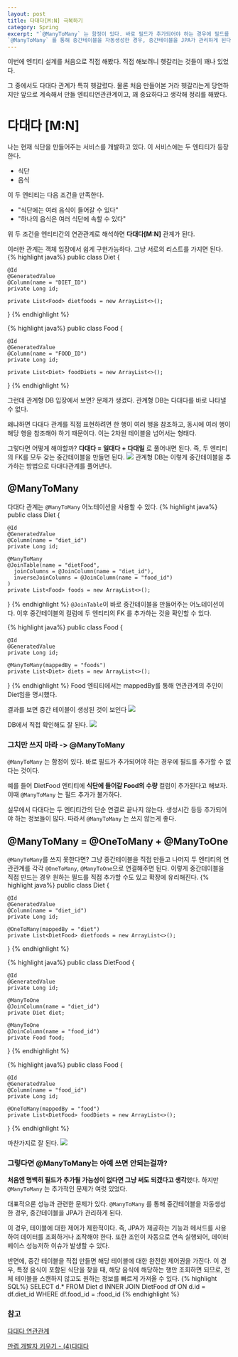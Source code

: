 ```yaml
---
layout: post
title: 다대다[M:N] 극복하기
category: Spring
excerpt: "`@ManyToMany` 는 함정이 있다. 바로 필드가 추가되어야 하는 경우에 필드를 추가할 수 없다는 것이다. 따라서 `@ManyToMany` 는 쓰지 않는게 좋다. 그렇다면 @ManyToMany는 아예 쓰면 안되는걸까? 처음엔 명백히 필드가 추가될 가능성이 없다면 그냥 써도 되겠다고 생각했다. 하지만 `@ManyToMany` 는 추가적인 문제가 여럿 있었다.대표적으론 성능과 관련한 문제가 있다. 
`@ManyToMany` 를 통해 중간테이블을 자동생성한 경우, 중간테이블을 JPA가 관리하게 된다."
---
```


이번에 엔티티 설계를 처음으로 직접 해봤다. 직접 해보려니 헷갈리는 것들이 꽤나 있었다. 

그 중에서도 다대다 관계가 특히 헷갈렸다. 물론 처음 만들어본 거라 헷갈리는게 당연하지만 앞으로 계속해서 만들 엔티티연관관계이고, 꽤 중요하다고 생각해 정리를 해봤다. 

# 다대다 [M:N]
나는 현재 식단을 만들어주는 서비스를 개발하고 있다. 이 서비스에는 두 엔티티가 등장한다. 

- 식단
- 음식

이 두 엔티티는 다음 조건을 만족한다. 
- "식단에는 여러 음식이 들어갈 수 있다" 
- "하나의 음식은 여러 식단에 속할 수 있다"

위 두 조건을 엔티티간의 연관관계로 해석하면 **다대다\[M:N]** 관계가 된다.

이러한 관계는 객체 입장에서 쉽게 구현가능하다. 그냥 서로의 리스트를 가지면 된다.
{% highlight java%}
public class Diet {  
  
	@Id  
	@GeneratedValue  
	@Column(name = "DIET_ID")  
	private Long id;  
	  
	private List<Food> dietfoods = new ArrayList<>();
}
{% endhighlight %}

{% highlight java%}
public class Food {  
	  
	@Id  
	@GeneratedValue  
	@Column(name = "FOOD_ID")
	private Long id;  
	  
	private List<Diet> foodDiets = new ArrayList<>();
}
{% endhighlight %}

그런데 관계형 DB 입장에서 보면? 문제가 생겼다. 관계형 DB는 다대다를 바로 나타낼 수 없다. 

왜냐하면 다대다 관계를 직접 표현하려면 한 행이 여러 행을 참조하고, 동시에 여러 행이 해당 행을 참조해야 하기 때문이다. 이는 2차원 테이블을 넘어서는 형태다.

그렇다면 어떻게 해야할까? **다대다 = 일대다 + 다대일** 로 풀어내면 된다. 즉, 두 엔티티의 FK를 모두 갖는 중간테이블을 만들면 된다. 
![](https://i.imgur.com/z5V0AzZ.png)
관계형 DB는 이렇게 중간테이블을 추가하는 방법으로 다대다관계를 풀어낸다.
## @ManyToMany
다대다 관계는 `@ManyToMany` 어노테이션을 사용할 수 있다. 
{% highlight java%}
public class Diet {  
  
	@Id  
	@GeneratedValue  
	@Column(name = "diet_id")  
	private Long id;  
	  
	@ManyToMany  
	@JoinTable(name = "dietFood",  
	  joinColumns = @JoinColumn(name = "diet_id"),  
	  inverseJoinColumns = @JoinColumn(name = "food_id")  
	)  
	private List<Food> foods = new ArrayList<>();
}
{% endhighlight %}
`@JoinTable`이 바로 중간테이블을 만들어주는 어노테이션이다. 이후 중간테이블의 컬럼에 두 엔티티의 FK 를 추가하는 것을 확인할 수 있다.

{% highlight java%}
public class Food {  
  
	@Id  
	@GeneratedValue  
	private Long id;  
	  
	@ManyToMany(mappedBy = "foods")  
	private List<Diet> diets = new ArrayList<>();  
}
{% endhighlight %}
Food 엔티티에서는 mappedBy를 통해 연관관계의 주인이 Diet임을 명시했다. 

결과를 보면 중간 테이블이 생성된 것이 보인다
![](https://i.imgur.com/vAKA0vT.png)

DB에서 직접 확인해도 잘 된다.
![](https://i.imgur.com/4KWhTE3.png)

### 그치만 쓰지 마라 -> @ManyToMany
`@ManyToMany` 는 함정이 있다. 바로 필드가 추가되어야 하는 경우에 필드를 추가할 수 없다는 것이다. 

예를 들어 DietFood 엔티티에 **식단에 들어갈 Food의 수량** 컬럼이 추가된다고 해보자. 이때 `@ManyToMany` 는 필드 추가가 불가하다.

실무에서 다대다는 두 엔티티간의 단순 연결로 끝나지 않는다. 생성시간 등등 추가되어야 하는 정보들이 많다. 따라서 `@ManyToMany` 는 쓰지 않는게 좋다. 

## @ManyToMany = @OneToMany + @ManyToOne
`@ManyToMany`를 쓰지 못한다면? 그냥 중간테이블을 직접 만들고 나머지 두 엔티티의 연관관계를 각각 `@OneToMany`, `@ManyToOne`으로 연결해주면 된다. 이렇게 중간테이블을 직접 만드는 경우 원하는 필드를 직접 추가할 수도 있고 확장에 유리해진다.
{% highlight java%}
public class Diet {  
	  
	@Id  
	@GeneratedValue  
	@Column(name = "diet_id")  
	private Long id;  
	
	@OneToMany(mappedBy = "diet")  
	private List<DietFood> dietfoods = new ArrayList<>();
}
{% endhighlight %}

{% highlight java%}
public class DietFood {  
  
	@Id  
	@GeneratedValue  
	private Long id;  
	  
	@ManyToOne  
	@JoinColumn(name = "diet_id")  
	private Diet diet;  
	  
	@ManyToOne  
	@JoinColumn(name = "food_id")  
	private Food food;  
}
{% endhighlight %}

{% highlight java%}
public class Food {  
  
	@Id  
	@GeneratedValue  
	@Column(name = "food_id")
	private Long id;  
	  
	@OneToMany(mappedBy = "food")  
	private List<DietFood> foodDiets = new ArrayList<>();
}
{% endhighlight %}

마찬가지로 잘 된다.
![](https://i.imgur.com/vCmQ1va.png)

### 그렇다면 @ManyToMany는 아예 쓰면 안되는걸까?
**처음엔 명백히 필드가 추가될 가능성이 없다면 그냥 써도 되겠다고 생각**했다. 하지만 `@ManyToMany` 는 추가적인 문제가 여럿 있었다.

대표적으론 성능과 관련한 문제가 있다. 
`@ManyToMany` 를 통해 중간테이블을 자동생성한 경우, 중간테이블을 JPA가 관리하게 된다. 

이 경우, 테이블에 대한 제어가 제한적이다. 즉, JPA가 제공하는 기능과 메서드를 사용하여 데이터를 조회하거나 조작해야 한다. 또한 조인이 자동으로 연속 실행되어, 데이터베이스 성능저하 이슈가 발생할 수 있다.

반면에, 중간 테이블을 직접 만들면 해당 테이블에 대한 완전한 제어권을 가진다. 이 경우, 특정 음식이 포함된 식단을 찾을 때, 해당 음식에 해당하는 행만 조회하면 되므로, 전체 테이블을 스캔하지 않고도 원하는 정보를 빠르게 가져올 수 있다. 
{% highlight SQL%}
SELECT d.*
FROM Diet d
INNER JOIN DietFood df ON d.id = df.diet_id 
WHERE df.food_id = :food_id
{% endhighlight %}

### 참고
[다대다 연관관계](https://seriouskang.tistory.com/7)

[만렙 개발자 키우기 - (4)다대다](https://www.nowwatersblog.com/jpa/ch6/6-4)
